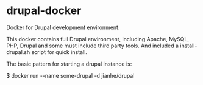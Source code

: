 # drupal-docker
Docker for Drupal development environment.

This docker contains full Drupal environment, including Apache, MySQL, PHP, Drupal and some must include third party tools. And included a install-drupal.sh script for quick install.

The basic pattern for starting a drupal instance is:

$ docker run --name some-drupal -d jianhe/drupal
